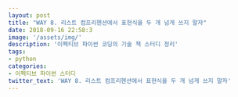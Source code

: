 ```yaml
---
layout: post
title: "WAY 8. 리스트 컴프리헨션에서 표현식을 두 개 넘게 쓰지 말자"
date: 2018-09-16 22:58:3
image: '/assets/img/'
description: '이펙티브 파이썬 코딩의 기술 책 스터디 정리'
tags:
- python
categories:
- 이펙티브 파이썬 스터디
twitter_text: 'WAY 8. 리스트 컴프리헨션에서 표현식을 두 개 넘게 쓰지 말자'
---
```


